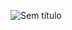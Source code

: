 
![Sem título](https://user-images.githubusercontent.com/59536004/175835722-74e35509-802a-48f7-a6eb-8318794c809a.png)
